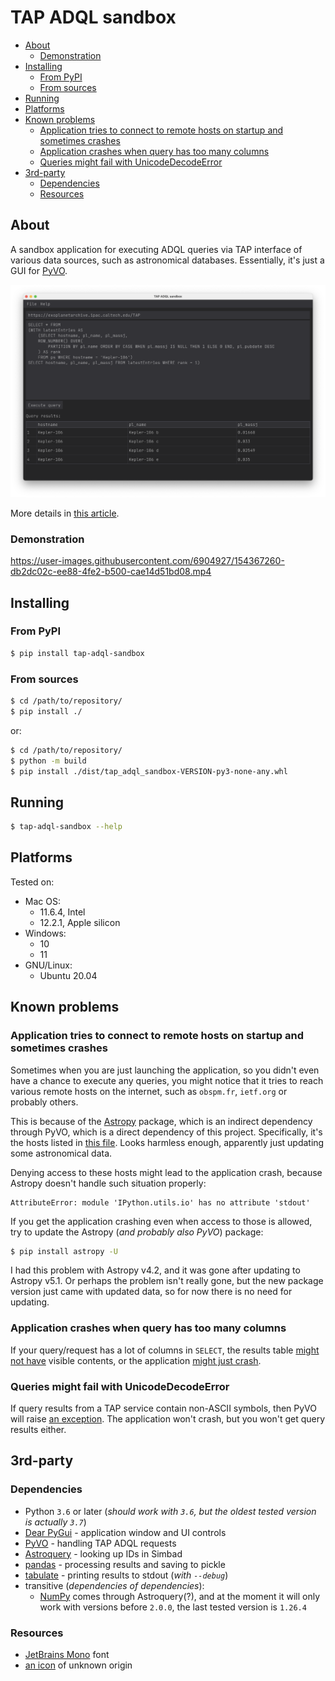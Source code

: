 # TAP ADQL sandbox

<!-- MarkdownTOC -->

- [About](#about)
    - [Demonstration](#demonstration)
- [Installing](#installing)
    - [From PyPI](#from-pypi)
    - [From sources](#from-sources)
- [Running](#running)
- [Platforms](#platforms)
- [Known problems](#known-problems)
    - [Application tries to connect to remote hosts on startup and sometimes crashes](#application-tries-to-connect-to-remote-hosts-on-startup-and-sometimes-crashes)
    - [Application crashes when query has too many columns](#application-crashes-when-query-has-too-many-columns)
    - [Queries might fail with UnicodeDecodeError](#queries-might-fail-with-unicodedecodeerror)
- [3rd-party](#3rd-party)
    - [Dependencies](#dependencies)
    - [Resources](#resources)

<!-- /MarkdownTOC -->

## About

A sandbox application for executing ADQL queries via TAP interface of various data sources, such as astronomical databases. Essentially, it's just a GUI for [PyVO](https://pypi.org/project/pyvo/).

![TAP ADQL sandbox application window](https://raw.githubusercontent.com/retifrav/tap-adql-sandbox/master/misc/screenshot-main-macos.png "TAP ADQL sandbox")

More details in [this article](https://decovar.dev/blog/2022/02/26/astronomy-databases-tap-adql/).

### Demonstration

https://user-images.githubusercontent.com/6904927/154367260-db2dc02c-ee88-4fe2-b500-cae14d51bd08.mp4

## Installing

### From PyPI

``` sh
$ pip install tap-adql-sandbox
```

### From sources

``` sh
$ cd /path/to/repository/
$ pip install ./
```

or:

``` sh
$ cd /path/to/repository/
$ python -m build
$ pip install ./dist/tap_adql_sandbox-VERSION-py3-none-any.whl
```

## Running

``` sh
$ tap-adql-sandbox --help
```

## Platforms

Tested on:

- Mac OS:
    + 11.6.4, Intel
    + 12.2.1, Apple silicon
- Windows:
    + 10
    + 11
- GNU/Linux:
    + Ubuntu 20.04

## Known problems

### Application tries to connect to remote hosts on startup and sometimes crashes

Sometimes when you are just launching the application, so you didn't even have a chance to execute any queries, you might notice that it tries to reach various remote hosts on the internet, such as `obspm.fr`, `ietf.org` or probably others.

This is because of the [Astropy](https://astropy.org) package, which is an indirect dependency through PyVO, which is a direct dependency of this project. Specifically, it's the hosts listed in [this file](https://github.com/astropy/astropy/blob/main/astropy/utils/iers/iers.py). Looks harmless enough, apparently just updating some astronomical data.

Denying access to these hosts might lead to the application crash, because Astropy doesn't handle such situation properly:

```
AttributeError: module 'IPython.utils.io' has no attribute 'stdout'
```

If you get the application crashing even when access to those is allowed, try to update the Astropy (*and probably also PyVO*) package:

``` sh
$ pip install astropy -U
```

I had this problem with Astropy v4.2, and it was gone after updating to Astropy v5.1. Or perhaps the problem isn't really gone, but the new package version just came with updated data, so for now there is no need for updating.

### Application crashes when query has too many columns

If your query/request has a lot of columns in `SELECT`, the results table [might not have](https://github.com/retifrav/tap-adql-sandbox/issues/8) visible contents, or the application [might just crash](https://github.com/retifrav/tap-adql-sandbox/issues/14).

### Queries might fail with UnicodeDecodeError

If query results from a TAP service contain non-ASCII symbols, then PyVO will raise [an exception](https://github.com/retifrav/tap-adql-sandbox/issues/19). The application won't crash, but you won't get query results either.

## 3rd-party

### Dependencies

- Python `3.6` or later (*should work with `3.6`, but the oldest tested version is actually `3.7`*)
- [Dear PyGui](https://pypi.org/project/dearpygui/) - application window and UI controls
- [PyVO](https://pypi.org/project/pyvo/) - handling TAP ADQL requests
- [Astroquery](https://pypi.org/project/astroquery/) - looking up IDs in Simbad
- [pandas](https://pypi.org/project/pandas/) - processing results and saving to pickle
- [tabulate](https://pypi.org/project/tabulate/) - printing results to stdout (*with `--debug`*)
- transitive (*dependencies of dependencies*):
    + [NumPy](https://pypi.org/project/numpy/) comes through Astroquery(?), and at the moment it will only work with versions before `2.0.0`, the last tested version is `1.26.4`

### Resources

- [JetBrains Mono](https://www.jetbrains.com/lp/mono/) font
- [an icon](https://github.com/retifrav/tap-adql-sandbox/tree/master/src/tap_adql_sandbox/icons) of unknown origin
